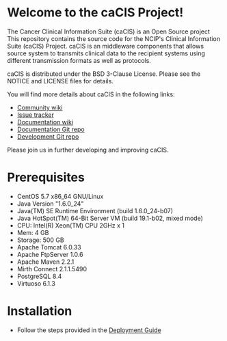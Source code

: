 Welcome to the caCIS Project!
=====================================

The Cancer Clinical Information Suite (caCIS) is an Open Source project This repository contains the source code for the NCIP's Clinical Information Suite (caCIS) Project. caCIS is an middleware components that allows source system to transmits clinical data to the recipient systems using different transmission formats as well as protocols.

caCIS is distributed under the BSD 3-Clause License.
Please see the NOTICE and LICENSE files for details.

You will find more details about caCIS in the following links:

 * [Community wiki](https://wiki.nci.nih.gov/display/caEHR/caBIG+Clinical+Information+Suite+Project+Wiki)
 * [Issue tracker](https://tracker.nci.nih.gov/browse/CACIS)
 * [Documentation wiki](https://wiki.nci.nih.gov/display/caEHR/Architecture+Artifacts)
 * [Documentation Git repo](https://github.com/NCIP/cacis-docs)
 * [Development Git repo](https://github.com/NCIP/cacis)


Please join us in further developing and improving caCIS.

# Prerequisites
 * CentOS 5.7 x86_64 GNU/Linux
 * Java Version "1.6.0_24"
 * Java(TM) SE Runtime Environment (build 1.6.0_24-b07)
 * Java HotSpot(TM) 64-Bit Server VM (build 19.1-b02, mixed mode)
 * CPU: Intel(R) Xeon(TM) CPU 2GHz x 1
 * Mem: 4 GB
 * Storage: 500 GB
 * Apache Tomcat 6.0.33
 * Apache FtpServer 1.0.6
 * Apache Maven 2.2.1
 * Mirth Connect 2.1.1.5490
 * PostgreSQL 8.4
 * Virtuoso 6.1.3
 
# Installation
 * Follow the steps provided in the [Deployment Guide](https://wiki.nci.nih.gov/display/caEHR/caCIS+Deployment+Guide) 
